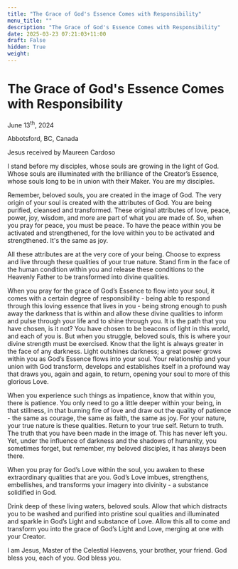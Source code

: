 ```yaml
---
title: "The Grace of God's Essence Comes with Responsibility"
menu_title: ""
description: "The Grace of God's Essence Comes with Responsibility"
date: 2025-03-23 07:21:03+11:00
draft: False
hidden: True
weight:
---
```

# The Grace of God's Essence Comes with Responsibility

June 13<sup>th</sup>, 2024

Abbotsford, BC, Canada

Jesus received by Maureen Cardoso

I stand before my disciples, whose souls are growing in the light of God. Whose souls are illuminated with the brilliance of the Creator’s Essence, whose souls long to be in union with their Maker. You are my disciples.

Remember, beloved souls, you are created in the image of God. The very origin of your soul is created with the attributes of God. You are being purified, cleansed and transformed. These original attributes of love, peace, power, joy, wisdom, and more are part of what you are made of. So, when you pray for peace, you must be peace. To have the peace within you be activated and strengthened, for the love within you to be activated and strengthened. It's the same as joy.

All these attributes are at the very core of your being. Choose to express and live through these qualities of your true nature. Stand firm in the face of the human condition within you and release these conditions to the Heavenly Father to be transformed into divine qualities.

When you pray for the grace of God’s Essence to flow into your soul, it comes with a certain degree of responsibility - being able to respond through this loving essence that lives in you - being strong enough to push away the darkness that is within and allow these divine qualities to inform and pulse through your life and to shine through you. It is the path that you have chosen, is it not? You have chosen to be beacons of light in this world, and each of you is. But when you struggle, beloved souls, this is where your divine strength must be exercised. Know that the light is always greater in the face of any darkness. Light outshines darkness; a great power grows within you as God’s Essence flows into your soul. Your relationship and your union with God transform, develops and establishes itself in a profound way that draws you, again and again, to return, opening your soul to more of this glorious Love.

When you experience such things as impatience, know that within you, there is patience. You only need to go a little deeper within your being, in that stillness, in that burning fire of love and draw out the quality of patience - the same as courage, the same as faith, the same as joy. For your nature, your true nature is these qualities. Return to your true self. Return to truth. The truth that you have been made in the image of. This has never left you. Yet, under the influence of darkness and the shadows of humanity, you sometimes forget, but remember, my beloved disciples, it has always been there.

When you pray for God’s Love within the soul, you awaken to these extraordinary qualities that are you. God’s Love imbues, strengthens, embellishes, and transforms your imagery into divinity - a substance solidified in God.

Drink deep of these living waters, beloved souls. Allow that which distracts you to be washed and purified into pristine soul qualities and illuminated and sparkle in God’s Light and substance of Love.  Allow this all to come and transform you into the grace of God’s Light and Love, merging at one with your Creator.

I am Jesus, Master of the Celestial Heavens, your brother, your friend. God bless you, each of you. God bless you.
